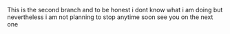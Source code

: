 This is the second branch and to be honest i dont know what i am doing 
but nevertheless i am not planning to stop anytime soon
see you on the next one
